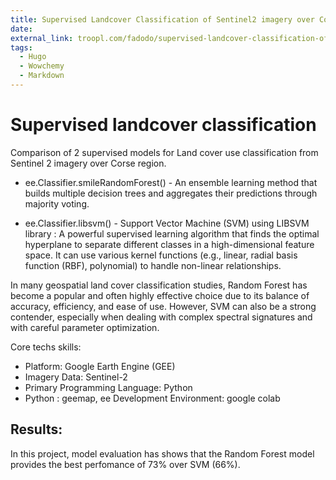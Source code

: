 ```yaml
---
title: Supervised Landcover Classification of Sentinel2 imagery over Corse region
date: 
external_link: troopl.com/fadodo/supervised-landcover-classification-of-sentinel2-imagery-over-corse-region
tags: 
  - Hugo
  - Wowchemy
  - Markdown
---
```


# Supervised landcover classification

Comparison of 2 supervised models for Land cover use classification from Sentinel 2 imagery over Corse region. 

- ee.Classifier.smileRandomForest() - An ensemble learning method that builds multiple decision trees and aggregates their predictions through majority voting.

- ee.Classifier.libsvm() - Support Vector Machine (SVM) using LIBSVM library : A powerful supervised learning algorithm that finds the optimal hyperplane to separate different classes in a high-dimensional feature space. It can use various kernel functions (e.g., linear, radial basis function (RBF), polynomial) to handle non-linear relationships.


In many geospatial land cover classification studies, Random Forest has become a popular and often highly effective choice due to its balance of accuracy, efficiency, and ease of use. 
However, SVM can also be a strong contender, especially when dealing with complex spectral signatures and with careful parameter optimization.

Core techs skills:
- Platform: Google Earth Engine (GEE)
- Imagery Data: Sentinel-2
- Primary Programming Language: Python 
- Python : geemap, ee
Development Environment: google colab

## Results:
In this project, model evaluation has shows that the Random Forest model provides the best perfomance of 73% over SVM (66%).

<!--more-->

